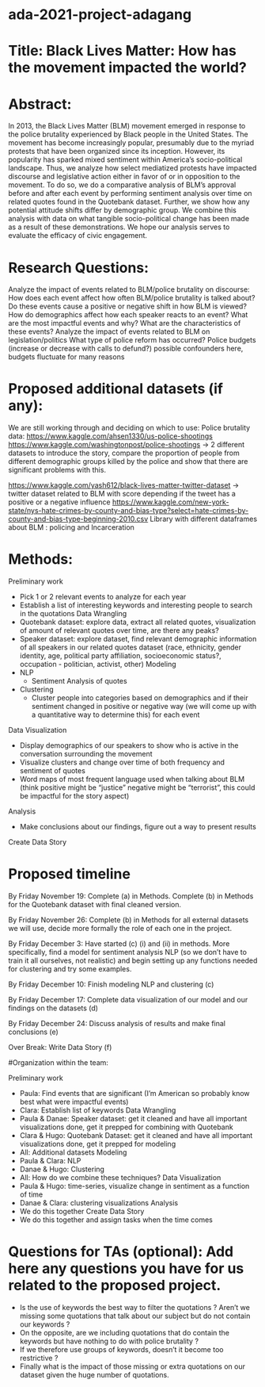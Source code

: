 # ada-2021-project-adagang

# Title: Black Lives Matter: How has the movement impacted the world?

# Abstract: 

In 2013, the Black Lives Matter (BLM) movement emerged in response to the police brutality experienced by Black people in the United States. The movement has become increasingly popular, presumably due to the myriad protests that have been organized since its inception. However, its popularity has sparked mixed sentiment within America’s socio-political landscape. Thus, we analyze how select mediatized protests have impacted discourse and legislative action either in favor of or in opposition to the movement.
To do so, we do a comparative analysis of BLM’s approval before and after each event by performing sentiment analysis over time on related quotes found in the Quotebank dataset. Further, we show how any potential attitude shifts differ by demographic group. We combine this analysis with data on what tangible socio-political change has been made as a result of these demonstrations. We hope our analysis serves to evaluate the efficacy of civic engagement. 


# Research Questions: 

Analyze the impact of events related to BLM/police brutality on discourse:
  How does each event affect how often BLM/police brutality is talked about?
  Do these events cause a positive or negative shift in how BLM is viewed?
  How do demographics affect how each speaker reacts to an event?
  What are the most impactful events and why? What are the characteristics of these events?
Analyze the impact of events related to BLM on legislation/politics
  What type of police reform has occurred?
  Police budgets (increase or decrease with calls to defund?) 
    possible confounders here, budgets fluctuate for many reasons


# Proposed additional datasets (if any): 

We are still working through and deciding on which to use:
Police brutality data:
https://www.kaggle.com/ahsen1330/us-police-shootings
https://www.kaggle.com/washingtonpost/police-shootings → 2 different datasets to introduce the story, compare the proportion of people from different demographic groups killed by the police and show that there are significant problems with this.

https://www.kaggle.com/yash612/black-lives-matter-twitter-dataset → twitter dataset related to BLM with score depending if the tweet has a positive or a negative influence
https://www.kaggle.com/new-york-state/nys-hate-crimes-by-county-and-bias-type?select=hate-crimes-by-county-and-bias-type-beginning-2010.csv 
Library with different dataframes about BLM : policing and Incarceration


# Methods:

Preliminary work
  - Pick 1 or 2 relevant events to analyze for each year
  - Establish a list of interesting keywords and interesting people to search in the quotations
Data Wrangling
  - Quotebank dataset: explore data, extract all related quotes, visualization of amount of relevant quotes over time, are there any peaks? 
  - Speaker dataset: explore dataset, find relevant demographic information of all speakers in our related quotes dataset (race, ethnicity, gender identity, age,     political party affiliation, socioeconomic status?, occupation - politician, activist, other)
Modeling
  - NLP
    - Sentiment Analysis of quotes
  - Clustering 
    - Cluster people into categories based on demographics and if their sentiment changed in positive or negative way (we will come up with a quantitative way to determine this) for each event 

Data Visualization
  - Display demographics of our speakers to show who is active in the conversation surrounding the movement
  - Visualize clusters and change over time of both frequency and sentiment of quotes
  - Word maps of most frequent language used when talking about BLM (think positive might be “justice” negative might be “terrorist”, this could be impactful for the story aspect)


Analysis
  - Make conclusions about our findings, figure out a way to present results
 
Create Data Story



# Proposed timeline

By Friday November 19: Complete (a) in Methods. Complete (b) in Methods for the Quotebank dataset with final cleaned version.

By Friday November 26: Complete (b) in Methods for all external datasets we will use, decide more formally the role of each one in the project.

By Friday December 3: Have started (c) (i) and (ii) in methods. More specifically, find a model for sentiment analysis NLP (so we don’t have to train it all ourselves, not realistic) and begin setting up any functions needed for clustering and try some examples.

By Friday December 10: Finish modeling NLP and clustering (c)

By Friday December 17: Complete data visualization of our model and our findings on the datasets (d)

By Friday December 24: Discuss analysis of results and make final conclusions (e)

Over Break: Write Data Story (f)

#Organization within the team: 

Preliminary work
  - Paula: Find events that are significant (I’m American so probably know best what were impactful events)
  - Clara: Establish list of keywords
Data Wrangling
  - Paula & Danae: Speaker dataset: get it cleaned and have all important visualizations done, get it prepped for combining with Quotebank
  - Clara & Hugo: Quotebank Dataset: get it cleaned and have all important visualizations done, get it prepped for modeling
  - All: Additional datasets
Modeling
  - Paula & Clara: NLP
  - Danae & Hugo: Clustering
  - All: How do we combine these techniques?
Data Visualization
  - Paula & Hugo: time-series, visualize change in sentiment as a function of time
  - Danae & Clara: clustering visualizations
Analysis
  - We do this together
Create Data Story
  - We do this together and assign tasks when the time comes



# Questions for TAs (optional): Add here any questions you have for us related to the proposed project.

  - Is the use of keywords the best way to filter the quotations ? Aren’t we missing some quotations that talk about our subject but do not contain our keywords ?
  - On the opposite, are we including quotations that do contain the keywords but have nothing to do with police brutality ? 
  - If we therefore use groups of keywords, doesn’t it become too restrictive ? 
  - Finally what is the impact of those missing or extra quotations on our dataset given the huge number of quotations. 

